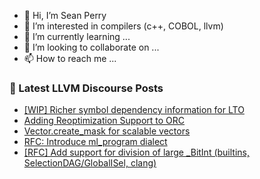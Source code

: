 - 👋 Hi, I’m Sean Perry
- 👀 I’m interested in compilers (c++, COBOL, llvm)
- 🌱 I’m currently learning ...
- 💞️ I’m looking to collaborate on ...
- 📫 How to reach me ...

<!---
s66perry/s66perry is a ✨ special ✨ repository because its `README.md` (this file) appears on your GitHub profile.
You can click the Preview link to take a look at your changes.
--->
### 📕 Latest LLVM Discourse Posts

<!-- DISCOURSE-LLVM:START -->
- [[WIP] Richer symbol dependency information for LTO](https://discourse.llvm.org/t/wip-richer-symbol-dependency-information-for-lto/60335/9)
- [Adding Reoptimization Support to ORC](https://discourse.llvm.org/t/adding-reoptimization-support-to-orc/60389/2)
- [Vector.create_mask for scalable vectors](https://discourse.llvm.org/t/vector-create-mask-for-scalable-vectors/6038/11)
- [RFC: Introduce ml_program dialect](https://discourse.llvm.org/t/rfc-introduce-ml-program-dialect/60376/17)
- [[RFC] Add support for division of large _BitInt &lpar;builtins, SelectionDAG/GlobalISel, clang&rpar;](https://discourse.llvm.org/t/rfc-add-support-for-division-of-large-bitint-builtins-selectiondag-globalisel-clang/60329/4)
<!-- DISCOURSE-LLVM:END -->

